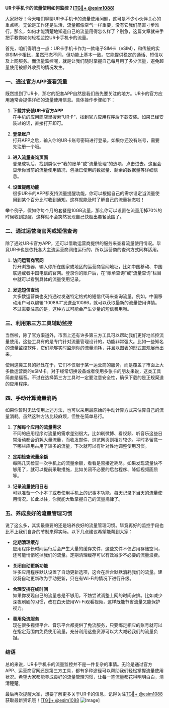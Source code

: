 **UR卡手机卡的流量使用如何监控？[[TG💪+ @esim1088](https://t.me/s/esim1088)]**

大家好呀！今天咱们聊聊UR卡手机卡的流量使用问题，这可是不少小伙伴关心的重点呢。无论是工作还是生活，流量都像空气一样重要，没有它我们简直寸步难行。那么，如何才能清楚地知道自己的流量用得怎么样了？别急，这篇文章就来手把手教你如何轻松监控UR卡手机卡的流量。

首先，咱们得明白一点：UR卡手机卡作为一款电子SIM卡（eSIM），和传统的实体SIM卡相比，虽然形态不同，但功能上基本一致。它能提供稳定的通话、短信以及上网服务。而流量监控呢，就是让我们随时掌握自己每月用了多少流量，避免超量使用被额外收费的情况发生。

### **一、通过官方APP查看流量**

既然提到了UR卡，那它的配套APP自然是我们首先要关注的地方。UR卡的官方应用通常会提供详细的流量使用信息。具体操作步骤如下：

1. **下载并安装UR卡官方APP**  
   在手机的应用商店里搜索“UR卡”，找到官方应用程序后下载安装。如果已经安装过的话，直接打开即可。

2. **登录账户**  
   打开APP之后，输入你的UR卡账号密码进行登录。如果你还没有账号，需要先注册一个哦。

3. **进入流量查询页面**  
   登录成功后，找到类似于“我的账单”或“流量管理”的选项，点击进去。这里会显示你当前的流量使用情况，包括已使用的数据量、剩余的数据量等详细信息。

4. **设置提醒功能**  
   很多UR卡的APP都支持流量提醒功能，你可以根据自己的需求设定当流量使用到某个百分比时收到通知。这样就能及时了解自己的流量状态啦！

举个例子，假如你每个月的套餐是10GB流量，那么你可以设置在流量用掉70%的时候收到提醒，这样就不会突然发现自己快超出套餐范围了。

### **二、通过运营商官网或短信查询**

除了通过UR卡官方APP，还可以借助运营商提供的服务来查看流量使用情况。毕竟UR卡也是依托各大主流运营商网络运行的，所以运营商的查询方式同样适用。

1. **访问运营商官网**  
   打开浏览器，输入你所在国家或地区的运营商官网地址，比如中国移动、中国联通或者中国电信的官网。登录你的账户后，在“账单查询”或“流量查询”栏目中就可以看到具体的流量使用记录。

2. **发送短信查询**  
   大多数运营商也支持通过发送特定格式的短信代码来查询流量。例如，中国移动用户可以编辑“10086#”发送至10086，就可以获取最新的流量使用详情。不过需要注意的是，这种方式可能会产生少量的短信费用哦。

### **三、利用第三方工具辅助监控**

当然啦，除了官方渠道外，市面上还有许多第三方工具可以帮助我们更好地监控流量使用。这些工具有的是专门针对流量管理设计的，功能非常强大。比如一些知名的流量监控软件，它们能够实时监测你的流量消耗，并且以图表的形式直观展示出来。

使用这类工具的好处在于，它们不仅限于某一运营商的服务，而是覆盖了市面上大多数运营商的eSIM卡。对于经常切换设备或者使用多张卡的朋友来说，这类工具简直是福音。不过在选择第三方工具时一定要注意安全性，确保下载的是正规渠道的应用程序。

### **四、手动计算流量消耗**

如果你暂时无法使用上述方法，也可以采用最原始的手动计算方式来估算自己的流量消耗。虽然这种方法比较麻烦，但胜在简单易行。

1. **了解每个应用的流量需求**  
   不同的应用程序对流量的需求差别很大。比如刷微博、看视频、听音乐这些日常活动都会消耗大量流量，而收发邮件、浏览网页则相对较少。平时多留意一下哪些应用占用了较多的流量，下次就可以有针对性地调整使用习惯。

2. **定期检查流量余额**  
   每隔几天检查一次手机上的流量余额，看看是否接近耗尽。如果发现流量快不够用了，就可以提前采取措施，比如关闭不必要的后台程序、降低视频画质等。

3. **记录流量使用日志**  
   可以准备一个小本子或者使用手机上的记事本功能，每天记录下当天的流量使用情况。长此以往，你就能大致掌握自己的流量规律了。

### **五、养成良好的流量管理习惯**

说了这么多，其实最重要的还是培养良好的流量管理习惯。毕竟再好的监控手段也比不上我们自身的节制来得实际。以下几点建议希望能帮到大家：

- **定期清理缓存**  
  应用程序长时间运行后会产生大量的缓存文件，这些文件不仅占用存储空间，还可能悄悄吃掉我们的流量。定期清理缓存可以有效减少不必要的流量浪费。

- **关闭自动更新功能**  
  许多应用程序默认设置了自动更新选项，这会在后台默默消耗我们的流量。建议将自动更新改为手动更新，只在有Wi-Fi的情况下进行升级。

- **合理安排在线时间**  
  如果你发现自己的流量总是不够用，不妨尝试调整上网的时间安排。比如减少深夜刷剧的习惯，改在白天使用Wi-Fi观看视频，这样既能节省流量又能保护视力。

- **善用免流服务**  
  现在很多视频平台、音乐平台都提供了免流服务，只要绑定相应的账号就可以在指定范围内免费使用流量。充分利用这些资源可以大大减轻我们的流量负担。

### **结语**

总的来说，UR卡手机卡的流量监控并不是一件复杂的事情。无论是通过官方APP、运营商官网还是第三方工具，都有多种途径可以帮助我们轻松掌握流量使用状况。希望大家都能养成良好的流量管理习惯，让每一笔流量都花得明明白白，清清楚楚。

最后再次提醒大家，想要了解更多关于UR卡的信息，记得关注[TG💪+ @esim1088](https://t.me/s/esim1088)获取最新资讯哦！[[TG💪+ @esim1088](https://t.me/s/esim1088) ![Image](https://i.postimg.cc/4NQfJmqS/Snipaste-2025-05-13-00-14-12.png)]